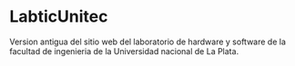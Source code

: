# LabticUnitec
Version antigua del sitio web del laboratorio de hardware y software de la facultad de ingenieria de la Universidad nacional de La Plata.
